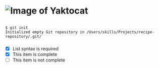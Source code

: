 # ![Image of Yaktocat](https://octodex.github.com/images/yaktocat.png)
## 
```
$ git init
Initialized empty Git repository in /Users/skills/Projects/recipe-repository/.git/
```
###
- [x] List syntax is required
- [x] This item is complete
- [ ] This item is not complete
####
#####
######
